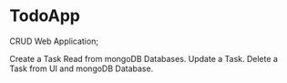 # TodoApp

CRUD Web Application;

Create a Task
Read from mongoDB Databases.
Update a Task.
Delete a Task from UI and mongoDB Database.
